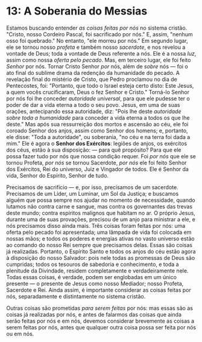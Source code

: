 # 13: A Soberania do Messias

Estamos buscando entender *as coisas feitas por nós* no sistema cristão. "Cristo, nosso Cordeiro Pascal, foi sacrificado por nós." E, assim, "nenhum osso foi quebrado." No entanto, "ele morreu por nós." Em segundo lugar, ele se tornou nosso *profeta* e também nosso *sacerdote*, e nos revelou a vontade de Deus; toda a vontade de Deus referente a nós. Ele é a nossa *luz*, assim como nossa *oferta pelo pecado*. Mas, em terceiro lugar, ele foi feito *Senhor* por nós. Tornar Cristo Senhor *por* nós, além de *sobre* nós — foi o ato final do sublime drama da redenção da humanidade do pecado. A revelação final do mistério de Cristo, que Pedro proclamou no dia de Pentecostes, foi: "Portanto, que todo o Israel esteja certo disto: Este Jesus, a quem vocês crucificaram, Deus o fez Senhor e Cristo." Torná-lo Senhor por nós foi lhe conceder *autoridade universal*, para que ele pudesse ter o poder de dar a vida eterna a todo o seu povo. Jesus, em uma de suas orações, antecipando essa autoridade, diz: "Pois lhe deste *autoridade sobre toda a humanidade* para conceder a vida eterna a todos os que lhe deste." Mas após sua ressurreição dos mortos e ascensão ao céu, ele foi coroado Senhor dos anjos, assim como Senhor dos homens; e, portanto, ele disse: "Toda a autoridade", ou soberania, "no céu e na terra foi dada a mim." Ele é agora o **Senhor dos Exércitos**: legiões de anjos, os exércitos dos céus, estão à sua disposição: — para quê propósito? Para que ele possa fazer tudo por nós que nossa condição requer. Foi *por nós* que ele se tornou Profeta, *por nós* se tornou Sacerdote, *por nós* ele foi feito Senhor dos Exércitos, Rei do universo, Juiz e Vingador de todos. Ele é Senhor da vida, Senhor do Espírito, Senhor de tudo.

Precisamos de sacrifício — e, por isso, precisamos de um sacerdote. Precisamos de um Líder, um Luminar, um Sol da Justiça; e buscamos alguém que possa sempre nos ajudar no momento de necessidade, quando lutamos não contra carne e sangue, mas contra os governantes das trevas deste mundo; contra espíritos malignos que habitam no ar. O próprio Jesus, durante uma de suas provações, precisou de um anjo para ministrar a ele, e nós precisamos disso ainda mais. Três coisas foram feitas por nós: uma oferta pelo pecado foi apresentada; uma lâmpada de vida foi colocada em nossas mãos; e todos os poderes e energias ativas no vasto universo estão ao comando do nosso Rei sempre que precisamos delas. Essas são coisas já realizadas. Portanto, o Espírito Santo e todos os anjos do céu estão agora à disposição do nosso Salvador: pois nele todas as promessas de Deus são cumpridas; todos os tesouros de sabedoria e conhecimento, e toda a plenitude da Divindade, residem completamente e verdadeiramente nele. Todas essas coisas, é verdade, podem ser englobadas em um único presente — o presente de Jesus como nosso Mediador; nosso Profeta, Sacerdote e Rei. Ainda assim, é importante considerar as coisas feitas por nós, separadamente e distintamente no sistema cristão.

Outras coisas são prometidas *para serem feitas* por nós: mas essas são as coisas já realizadas por nós, e antes de falarmos das coisas que ainda serão feitas por nós e em nós, devemos considerar brevemente as coisas a serem feitas por nós, antes que qualquer outra coisa possa ser feita por nós ou em nós.